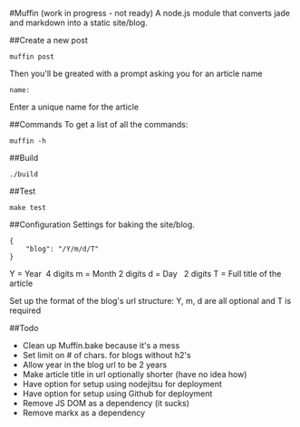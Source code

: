 #Muffin (work in progress - not ready)
A node.js module that converts jade and markdown into a static site/blog.

##Create a new post

	muffin post

Then you'll be greated with a prompt asking you for an article name

	name: 

Enter a unique name for the article

##Commands
To get a list of all the commands:

	muffin -h

##Build

	./build

##Test

	make test

##Configuration
Settings for baking the site/blog.

	{
		"blog": "/Y/m/d/T"
	}

Y = Year&nbsp; 4 digits
m = Month 2 digits
d = Day&nbsp;&nbsp; 2 digits
T = Full title of the article

Set up the format of the blog's url structure: Y, m, d are all optional and T is required

##Todo

 - Clean up Muffin.bake because it's a mess
 - Set limit on # of chars. for blogs without h2's
 - Allow year in the blog url to be 2 years
 - Make article title in url optionally shorter (have no idea how)
 - Have option for setup using nodejitsu for deployment
 - Have option for setup using Github for deployment
 - Remove JS DOM as a dependency (it sucks)
 - Remove markx as a dependency
